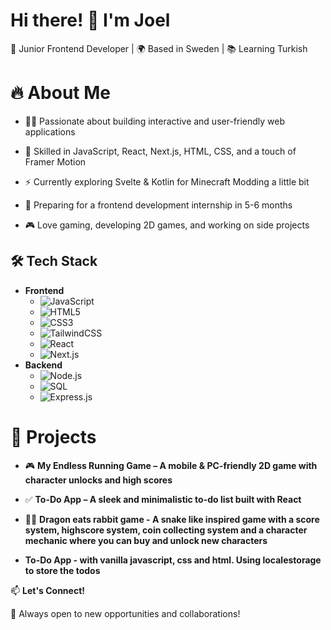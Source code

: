 <h1>Hi there! 👋 I'm Joel</h1>

 🚀 Junior Frontend Developer | 🌍 Based in Sweden | 📚 Learning Turkish

# 🔥 About Me

- 👨‍💻 Passionate about building interactive and user-friendly web applications

- 🎨 Skilled in JavaScript, React, Next.js, HTML, CSS, and a touch of Framer Motion

- ⚡ Currently exploring Svelte & Kotlin for Minecraft Modding a little bit

- 📅 Preparing for a frontend development internship in 5-6 months

- 🎮 Love gaming, developing 2D games, and working on side projects

## 🛠️ Tech Stack
- **Frontend**
   - ![JavaScript](https://img.shields.io/badge/JavaScript-F7DF1E?style=for-the-badge&logo=javascript&logoColor=black)
   - ![HTML5](https://img.shields.io/badge/HTML5-E34F26?style=for-the-badge&logo=html5&logoColor=white)
   - ![CSS3](https://img.shields.io/badge/CSS3-1572B6?style=for-the-badge&logo=css3&logoColor=white)
   - ![TailwindCSS](https://img.shields.io/badge/Tailwind_CSS-38B2AC?style=for-the-badge&logo=tailwind-css&logoColor=white)
   - ![React](https://img.shields.io/badge/React-61DAFB?style=for-the-badge&logo=react&logoColor=black)
   - ![Next.js](https://img.shields.io/badge/Next.js-000000?style=for-the-badge&logo=nextdotjs&logoColor=white)
- **Backend**
   - ![Node.js](https://img.shields.io/badge/Node.js-43853D?style=for-the-badge&logo=node.js&logoColor=white)
   - ![SQL](https://img.shields.io/badge/SQL-4479A1?style=for-the-badge&logo=postgresql&logoColor=white)
   - ![Express.js](https://img.shields.io/badge/Express.js-000000?style=for-the-badge&logo=express&logoColor=white)

# 📌 Projects

- 🎮 **My Endless Running Game – A mobile & PC-friendly 2D game with character unlocks and high scores**

- ✅ **To-Do App – A sleek and minimalistic to-do list built with React**

- 🐱‍🐉 **Dragon eats rabbit game - A snake like inspired game with a score system, highscore system, coin collecting system and a character mechanic where you can buy and unlock new characters**
- **To-Do App - with vanilla javascript, css and html. Using localestorage to store the todos**

📫 **Let's Connect!**



🚀 Always open to new opportunities and collaborations!

